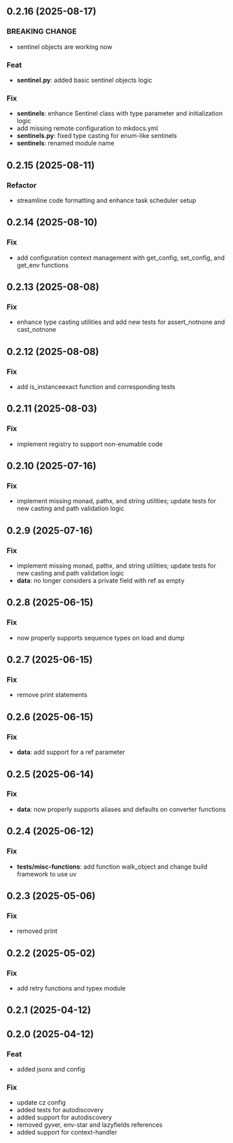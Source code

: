 ## 0.2.16 (2025-08-17)

### BREAKING CHANGE

- sentinel objects are working now

### Feat

- **sentinel.py**: added basic sentinel objects logic

### Fix

- **sentinels**: enhance Sentinel class with type parameter and initialization logic
- add missing remote configuration to mkdocs.yml
- **sentinels.py**: fixed type casting for enum-like sentinels
- **sentinels**: renamed module name

## 0.2.15 (2025-08-11)

### Refactor

- streamline code formatting and enhance task scheduler setup

## 0.2.14 (2025-08-10)

### Fix

- add configuration context management with get_config, set_config, and get_env functions

## 0.2.13 (2025-08-08)

### Fix

- enhance type casting utilities and add new tests for assert_notnone and cast_notnone

## 0.2.12 (2025-08-08)

### Fix

- add is_instanceexact function and corresponding tests

## 0.2.11 (2025-08-03)

### Fix

- implement registry to support non-enumable code

## 0.2.10 (2025-07-16)

### Fix

- implement missing monad, pathx, and string utilities; update tests for new casting and path validation logic

## 0.2.9 (2025-07-16)

### Fix

- implement missing monad, pathx, and string utilities; update tests for new casting and path validation logic
- **data**: no longer considers a private field with ref as empty

## 0.2.8 (2025-06-15)

### Fix

- now properly supports sequence types on load and dump

## 0.2.7 (2025-06-15)

### Fix

- remove print statements

## 0.2.6 (2025-06-15)

### Fix

- **data**: add support for a ref parameter

## 0.2.5 (2025-06-14)

### Fix

- **data**: now properly supports aliases and defaults on converter functions

## 0.2.4 (2025-06-12)

### Fix

- **tests/misc-functions**: add function walk_object and change build framework to use uv

## 0.2.3 (2025-05-06)

### Fix

- removed print

## 0.2.2 (2025-05-02)

### Fix

- add retry functions and typex module

## 0.2.1 (2025-04-12)

## 0.2.0 (2025-04-12)

### Feat

- added jsonx and config

### Fix

- update cz config
- added tests for autodiscovery
- added support for autodiscovery
- removed gyver, env-star and lazyfields references
- added support for context-handler
